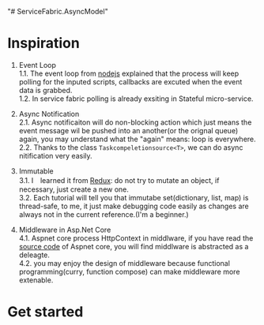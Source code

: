 "# ServiceFabric.AsyncModel" 

# Inspiration  
 1. Event Loop  
 1.1. The event loop from [nodejs](https://nodejs.org/en/docs/guides/event-loop-timers-and-nexttick/) explained that the process will keep polling for the inputed scripts, callbacks are excuted when the event data is grabbed.  
 1.2. In service fabric polling is already exsiting in Stateful micro-service.  

2. Async  Notification  
2.1. Async notificaiton will do non-blocking action which just means the event message wil be pushed into an another(or the orignal queue) again,
you may understand what the "again" means: loop is everywhere.   
2.2. Thanks to the class `Taskcompeletionsource<T>`, we can do async nitification very easily.

3. Immutable  
3.1. I　learned it from [Redux](http://redux.js.org/): do not try to mutate an object, if necessary, just create a new one.  
3.2. Each tutorial will tell you that immutabe set(dictionary, list, map) is thread-safe, to me, it just make debugging code easily as changes are always not in the current reference.(I'm a beginner.)

4. Middleware in Asp.Net Core  
4.1.  Aspnet core process HttpContext in middlware, if you have read the [source code](https://github.com/aspnet/HttpAbstractions/blob/594f55947f4c1d0a9d3122e3f39bcfa81199b12a/src/Microsoft.AspNetCore.Http/Internal/ApplicationBuilder.cs#L80) of Aspnet core, you will find middlware is abstracted as a deleagte.  
4.2. you may enjoy the design of middleware because functional programming(curry, function compose) can make middleware more extenable.

# Get started






